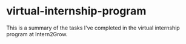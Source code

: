# virtual-internship-program
This is a summary of the tasks I've completed in the virtual internship program at Intern2Grow.
